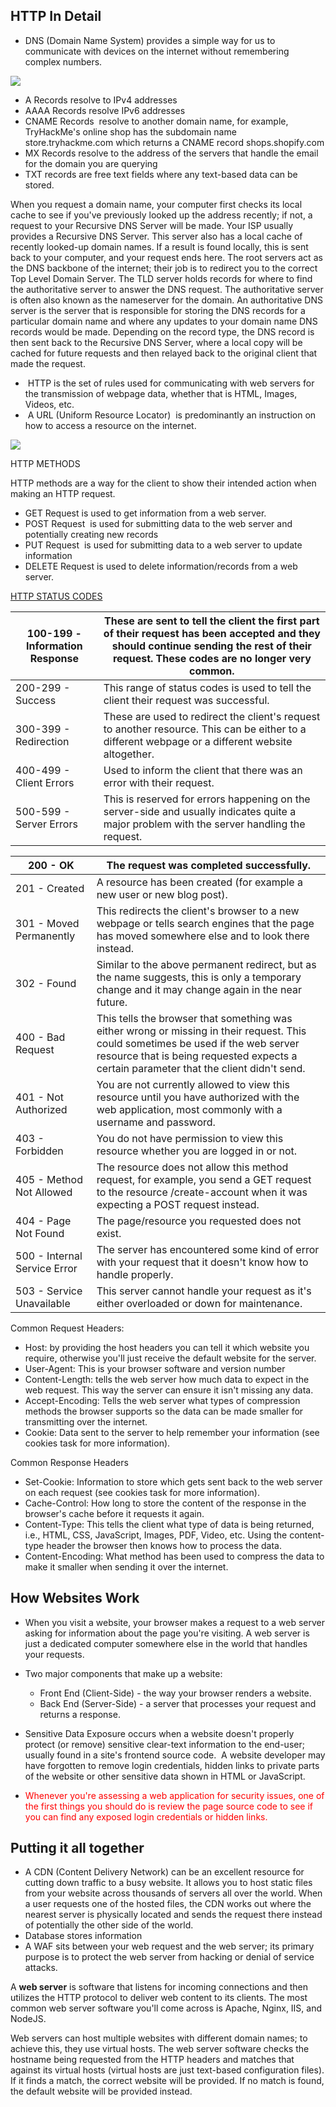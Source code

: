  
## HTTP In Detail

- DNS (Domain Name System) provides a simple way for us to communicate with devices on the internet without remembering complex numbers.


![](https://lh7-rt.googleusercontent.com/docsz/AD_4nXeBPWCGk1RGM2Erq1-ozDU7Lt3ZMI5LL1yHlbS5LC9TV7dDV7rO9fO_zQk9LMtbmudZmsIexGKJKJfE3TxXCE9SrefilT1t5hcH-j29vCbHtE-HW3g48-B8vgAyAE-UnawGe9p5SAQFURBSOm5TIdrchuch?key=NTq2Pa0rYJiIgYCFBEZvGg)

- A Records resolve to IPv4 addresses
- AAAA Records resolve IPv6 addresses
- CNAME Records  resolve to another domain name, for example, TryHackMe's online shop has the subdomain name store.tryhackme.com which returns a CNAME record shops.shopify.com
- MX Records resolve to the address of the servers that handle the email for the domain you are querying
- TXT records are free text fields where any text-based data can be stored.

  

When you request a domain name, your computer first checks its local cache to see if you've previously looked up the address recently; if not, a request to your Recursive DNS Server will be made. Your ISP usually provides a Recursive DNS Server. This server also has a local cache of recently looked-up domain names. If a result is found locally, this is sent back to your computer, and your request ends here. The root servers act as the DNS backbone of the internet; their job is to redirect you to the correct Top Level Domain Server. The TLD server holds records for where to find the authoritative server to answer the DNS request. The authoritative server is often also known as the nameserver for the domain. An authoritative DNS server is the server that is responsible for storing the DNS records for a particular domain name and where any updates to your domain name DNS records would be made. Depending on the record type, the DNS record is then sent back to the Recursive DNS Server, where a local copy will be cached for future requests and then relayed back to the original client that made the request.

  

-  HTTP is the set of rules used for communicating with web servers for the transmission of webpage data, whether that is HTML, Images, Videos, etc.
-  A URL (Uniform Resource Locator)  is predominantly an instruction on how to access a resource on the internet.

![](https://lh7-rt.googleusercontent.com/docsz/AD_4nXdlH6Gj6-Nu4YblT88kvlJQfQPpg3ppMl_Nha_jEWiooHbkMrBIeGowj-IWKpCaUdTxl9mmKhgSjrPehk4nFGbTYKycJuzq9t5g29kfL8qdW2YIoZD3OwxOoSi0WFqhCVm_iRqFN8G-jBYQwqHDGBy-lMQ?key=NTq2Pa0rYJiIgYCFBEZvGg)

HTTP METHODS

HTTP methods are a way for the client to show their intended action when making an HTTP request.

- GET Request is used to get information from a web server.
- POST Request  is used for submitting data to the web server and potentially creating new records
- PUT Request  is used for submitting data to a web server to update information
- DELETE Request is used to delete information/records from a web server.

<u>HTTP STATUS CODES</u>

| 100-199 - Information Response | These are sent to tell the client the first part of their request has been accepted and they should continue sending the rest of their request. These codes are no longer very common. |
| ------------------------------ | -------------------------------------------------------------------------------------------------------------------------------------------------------------------------------------- |
| 200-299 - Success              | This range of status codes is used to tell the client their request was successful.                                                                                                    |
| 300-399 - Redirection          | These are used to redirect the client's request to another resource. This can be either to a different webpage or a different website altogether.                                      |
| 400-499 - Client Errors        | Used to inform the client that there was an error with their request.                                                                                                                  |
| 500-599 - Server Errors        | This is reserved for errors happening on the server-side and usually indicates quite a major problem with the server handling the request.                                             |

| 200 - OK                     | The request was completed successfully.                                                                                                                                                                                      |
| ---------------------------- | ---------------------------------------------------------------------------------------------------------------------------------------------------------------------------------------------------------------------------- |
| 201 - Created                | A resource has been created (for example a new user or new blog post).                                                                                                                                                       |
| 301 - Moved Permanently      | This redirects the client's browser to a new webpage or tells search engines that the page has moved somewhere else and to look there instead.                                                                               |
| 302 - Found                  | Similar to the above permanent redirect, but as the name suggests, this is only a temporary change and it may change again in the near future.                                                                               |
| 400 - Bad Request            | This tells the browser that something was either wrong or missing in their request. This could sometimes be used if the web server resource that is being requested expects a certain parameter that the client didn't send. |
| 401 - Not Authorized         | You are not currently allowed to view this resource until you have authorized with the web application, most commonly with a username and password.                                                                          |
| 403 - Forbidden              | You do not have permission to view this resource whether you are logged in or not.                                                                                                                                           |
| 405 - Method Not Allowed     | The resource does not allow this method request, for example, you send a GET request to the resource /create-account when it was expecting a POST request instead.                                                           |
| 404 - Page Not Found         | The page/resource you requested does not exist.                                                                                                                                                                              |
| 500 - Internal Service Error | The server has encountered some kind of error with your request that it doesn't know how to handle properly.                                                                                                                 |
| 503 - Service Unavailable    | This server cannot handle your request as it's either overloaded or down for maintenance.                                                                                                                                    |

Common Request Headers:

- Host: by providing the host headers you can tell it which website you require, otherwise you'll just receive the default website for the server.
- User-Agent: This is your browser software and version number
- Content-Length: tells the web server how much data to expect in the web request. This way the server can ensure it isn't missing any data.
- Accept-Encoding: Tells the web server what types of compression methods the browser supports so the data can be made smaller for transmitting over the internet.
- Cookie: Data sent to the server to help remember your information (see cookies task for more information).
    

Common Response Headers

- Set-Cookie: Information to store which gets sent back to the web server on each request (see cookies task for more information).
- Cache-Control: How long to store the content of the response in the browser's cache before it requests it again.
- Content-Type: This tells the client what type of data is being returned, i.e., HTML, CSS, JavaScript, Images, PDF, Video, etc. Using the content-type header the browser then knows how to process the data.
- Content-Encoding: What method has been used to compress the data to make it smaller when sending it over the internet.

## How Websites Work

- When you visit a website, your browser makes a request to a web server asking for information about the page you're visiting. A web server is just a dedicated computer somewhere else in the world that handles your requests.
- Two major components that make up a website:
	- Front End (Client-Side) - the way your browser renders a website.
	- Back End (Server-Side) - a server that processes your request and returns a response.
    

- Sensitive Data Exposure occurs when a website doesn't properly protect (or remove) sensitive clear-text information to the end-user; usually found in a site's frontend source code.  A website developer may have forgotten to remove login credentials, hidden links to private parts of the website or other sensitive data shown in HTML or JavaScript.

- <span style="color:rgb(255, 0, 0)">Whenever you're assessing a web application for security issues, one of the first things you should do is review the page source code to see if you can find any exposed login credentials or hidden links.
</span>

## Putting it all together

- A CDN (Content Delivery Network) can be an excellent resource for cutting down traffic to a busy website. It allows you to host static files from your website across thousands of servers all over the world. When a user requests one of the hosted files, the CDN works out where the nearest server is physically located and sends the request there instead of potentially the other side of the world.
- Database stores information 
- A WAF sits between your web request and the web server; its primary purpose is to protect the web server from hacking or denial of service attacks. 
  

A **web server** is software that listens for incoming connections and then utilizes the HTTP protocol to deliver web content to its clients. The most common web server software you'll come across is Apache, Nginx, IIS, and NodeJS. 

Web servers can host multiple websites with different domain names; to achieve this, they use virtual hosts. The web server software checks the hostname being requested from the HTTP headers and matches that against its virtual hosts (virtual hosts are just text-based configuration files). If it finds a match, the correct website will be provided. If no match is found, the default website will be provided instead.
